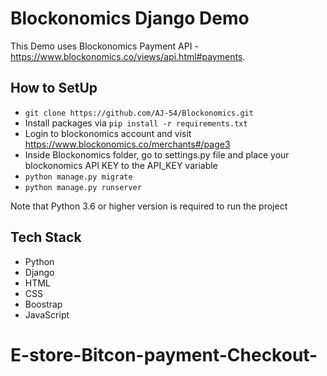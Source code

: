 # Blockonomics Django Demo 

This Demo uses Blockonomics Payment API - https://www.blockonomics.co/views/api.html#payments. 

## How to SetUp

* `git clone https://github.com/AJ-54/Blockonomics.git`
* Install packages via `pip install -r requirements.txt`
* Login to blockonomics account and visit https://www.blockonomics.co/merchants#/page3
* Inside Blockonomics folder, go to settings.py file and place your blockonomics API KEY to the API_KEY variable  
* `python manage.py migrate`
* `python manage.py runserver`

Note that Python 3.6 or higher version is required to run the project

## Tech Stack

* Python
* Django
* HTML
* CSS
* Boostrap
* JavaScript
# E-store-Bitcon-payment-Checkout-
